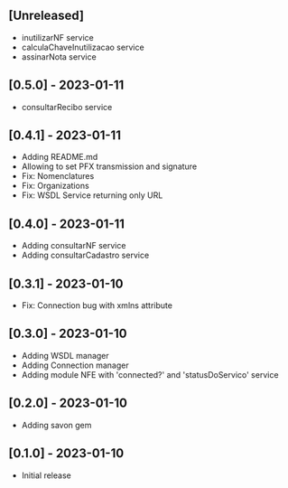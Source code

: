 ## [Unreleased]

- inutilizarNF service
- calculaChaveInutilizacao service
- assinarNota service

## [0.5.0] - 2023-01-11

- consultarRecibo service

## [0.4.1] - 2023-01-11

- Adding README.md
- Allowing to set PFX transmission and signature
- Fix: Nomenclatures
- Fix: Organizations
- Fix: WSDL Service returning only URL

## [0.4.0] - 2023-01-11

- Adding consultarNF service
- Adding consultarCadastro service

## [0.3.1] - 2023-01-10

- Fix: Connection bug with xmlns attribute

## [0.3.0] - 2023-01-10

- Adding WSDL manager
- Adding Connection manager
- Adding module NFE with 'connected?' and 'statusDoServico' service

## [0.2.0] - 2023-01-10

- Adding savon gem

## [0.1.0] - 2023-01-10

- Initial release
